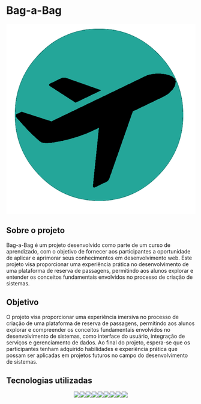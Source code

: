 # Bag-a-Bag

<img src="assets/img/airplane_favicon.png" alt="Exemplo imagem">


## Sobre o projeto

Bag-a-Bag é um projeto desenvolvido como parte de um curso de aprendizado, com o objetivo de fornecer aos participantes a oportunidade de aplicar e aprimorar seus conhecimentos em desenvolvimento web. 
Este projeto visa proporcionar uma experiência prática no desenvolvimento de uma plataforma de reserva de passagens, permitindo aos alunos explorar e entender os conceitos fundamentais envolvidos no processo de criação de sistemas.

## Objetivo

O projeto visa proporcionar uma experiência imersiva no processo de criação de uma plataforma de reserva de passagens, permitindo aos alunos explorar e compreender os conceitos fundamentais envolvidos no desenvolvimento de sistemas, como interface do usuário, integração de serviços e gerenciamento de dados. Ao final do projeto, espera-se que os participantes tenham adquirido habilidades e experiência prática que possam ser aplicadas em projetos futuros no campo do desenvolvimento de sistemas.


## Tecnologias utilizadas

<div style="display : flex; justify-content : center">
<img src="https://img.shields.io/badge/HTML-239120?style=for-the-badge&logo=html5&logoColor=white" /> 
<img src="https://img.shields.io/badge/CSS3-1572B6?style=for-the-badge&logo=css3&logoColor=white" />
<img src="https://img.shields.io/badge/Javascript-323330?style=for-the-badge&logo=javascript&logoColor=F7DF1E" />
<img src="https://img.shields.io/badge/PHP-777BB4?style=for-the-badge&logo=php&logoColor=white" />
<img src=" https://img.shields.io/badge/Bootstrap-563D7C?style=for-the-badge&logo=bootstrap&logoColor=white" />
<img src="https://img.shields.io/badge/MySQL-00000F?style=for-the-badge&logo=mysql&logoColor=white" />
<img src="https://img.shields.io/badge/MySQL-005C84?style=for-the-badge&logo=mysql&logoColor=white" />
<img src="https://img.shields.io/badge/Canva-%2300C4CC.svg?&style=for-the-badge&logo=Canva&logoColor=white" />
<img src="https://img.shields.io/badge/Figma-F24E1E?style=for-the-badge&logo=figma&logoColor=white" />


 
</div>

